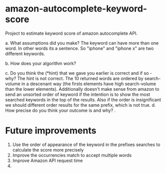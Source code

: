 # amazon-autocomplete-keyword-score
Project to estimate keyword score of amazon autocomplete API.

a. What assumptions did you make?
	The keyword can have more than one word. In other words its a sentence. So "iphone" and "iphone x" are two different keywords.


b. How does your algorithm work?
	

c. Do you think the (*hint) that we gave you earlier is correct and if so - why?
	The hint is not correct. The 10 returned words are ordered by search-volume in a descenant way (the firsts elements have high search-volume than the lower elements). Additionally doesn't make sense from amazon to send an unsorted order of keyword if the intention is to show the most searched keywords in the top of the results. Also if the order is insignificant we should different order results for the same prefix, which is not true.
d. How precise do you think your outcome is and why?
	.


# Future improvements
1. Use the order of appearance of the keyword in the prefixes searches to calculate the score more precisely
2. Improve the occurrencies match to accept multiple words
3. Improve Amazon API request time
4. 
